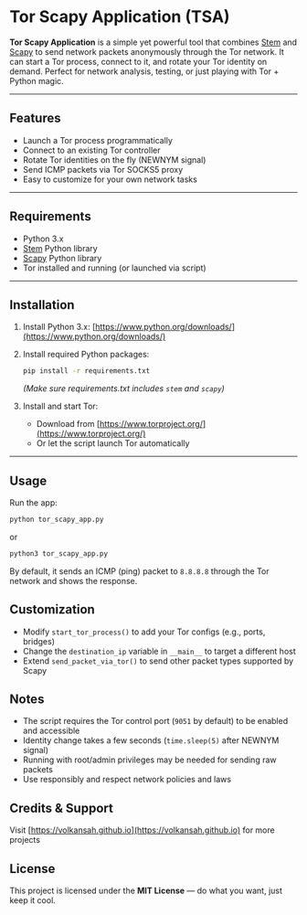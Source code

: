 # Tor Scapy Application (TSA)

**Tor Scapy Application** is a simple yet powerful tool that combines [Stem](https://stem.torproject.org/) and [Scapy](https://scapy.net/) to send network packets anonymously through the Tor network. It can start a Tor process, connect to it, and rotate your Tor identity on demand. Perfect for network analysis, testing, or just playing with Tor + Python magic.

---

## Features

* Launch a Tor process programmatically
* Connect to an existing Tor controller
* Rotate Tor identities on the fly (NEWNYM signal)
* Send ICMP packets via Tor SOCKS5 proxy
* Easy to customize for your own network tasks

---

## Requirements

* Python 3.x
* [Stem](https://stem.torproject.org/) Python library
* [Scapy](https://scapy.net/) Python library
* Tor installed and running (or launched via script)

---

## Installation

1. Install Python 3.x:
   [https://www.python.org/downloads/](https://www.python.org/downloads/)

2. Install required Python packages:

   ```bash
   pip install -r requirements.txt
   ```

   *(Make sure requirements.txt includes `stem` and `scapy`)*

3. Install and start Tor:

   * Download from [https://www.torproject.org/](https://www.torproject.org/)
   * Or let the script launch Tor automatically

---

## Usage

Run the app:

```bash
python tor_scapy_app.py
```

or

```bash
python3 tor_scapy_app.py
```

By default, it sends an ICMP (ping) packet to `8.8.8.8` through the Tor network and shows the response.



## Customization

* Modify `start_tor_process()` to add your Tor configs (e.g., ports, bridges)
* Change the `destination_ip` variable in `__main__` to target a different host
* Extend `send_packet_via_tor()` to send other packet types supported by Scapy



## Notes

* The script requires the Tor control port (`9051` by default) to be enabled and accessible
* Identity change takes a few seconds (`time.sleep(5)` after NEWNYM signal)
* Running with root/admin privileges may be needed for sending raw packets
* Use responsibly and respect network policies and laws


## Credits & Support
Visit [https://volkansah.github.io](https://volkansah.github.io) for more projects


## License

This project is licensed under the **MIT License** — do what you want, just keep it cool.
